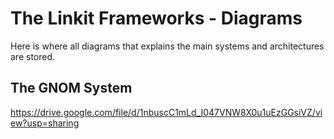 # The Linkit Frameworks - Diagrams
Here is where all diagrams that explains the main systems and architectures are stored.

## The GNOM System
https://drive.google.com/file/d/1nbuscC1mLd_I047VNW8X0u1uEzGGsiVZ/view?usp=sharing
